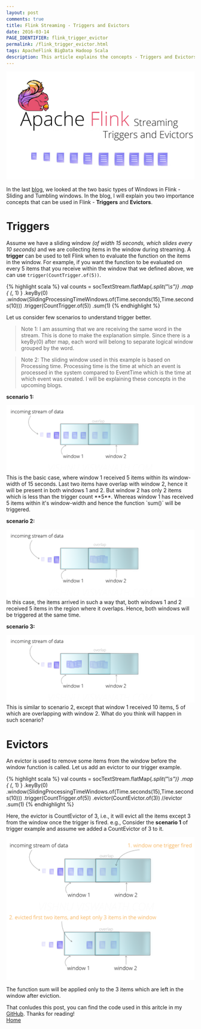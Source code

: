 ```yaml
---
layout: post
comments: true
title: Flink Streaming - Triggers and Evictors
date: 2016-03-14
PAGE_IDENTIFIER: flink_trigger_evictor
permalink: /flink_trigger_evictor.html
tags: ApacheFlink BigData Hadoop Scala
description: This article explains the concepts - Triggers and Evictors in Flink Streaming and how to impelemnt it using Scala.
---
```

<div class="col three">
	<img class="col three" src="/img/flink_trigger/blog_header.png">
</div>

In the last [blog](flink_streaming), we looked at the two basic types of Windows in Flink - Sliding and Tumbling windows. In the blog, I will explain you two importance concepts that can be used in Flink - **Triggers** and **Evictors**. 

# **Triggers**
Assume we have a sliding window *(of width 15 seconds, which slides every 10 seconds)* and we are collecting items in the window during streaming. A **trigger** can be used to tell Flink when to evaluate the function on the items in the window. For example, if you want the function to be evaluated on every 5 items that you receive within the window that we defined above, we can use `trigger(CountTrigger.of(5))`.

{% highlight scala %}
val counts = socTextStream.flatMap{_.split("\\s")}
  .map { (_, 1) }
  .keyBy(0)
  .window(SlidingProcessingTimeWindows.of(Time.seconds(15),Time.seconds(10)))
  .trigger(CountTrigger.of(5))
  .sum(1)
{% endhighlight %}

Let us consider few scenarios to understand trigger better.<br/>

<blockquote>Note 1: I am assuming that we are receiving the same word in the stream. This is done to make the explanation simple. Since there is a keyBy(0) after map, each word will belong to separate logical window grouped by the word.</blockquote>

<blockquote>Note 2: The sliding window used in this example is based on Processing time. Processing time is the time at which an event is processed in the system compared to EventTime which is the time at which event was created. I will be explaining these concepts in the upcoming blogs.</blockquote>

**scenario 1:**
<div class="col three">
	<img class="col three" src="/img/flink_trigger/trigger1.png">
</div>
This is the basic case, where window 1 received 5 items within its window-width of 15 seconds. Last two items have overlap with window 2, hence it will be present in both windows 1 and 2. But window 2 has only 2 items which is less than the trigger count **5**. Whereas window 1 has received 5 items within it's window-width and hence the function `sum()` will be triggered.

**scenario 2:**
<div class="col three">
	<img class="col three" src="/img/flink_trigger/trigger2.png">
</div>
In this case, the items arrived in such a way that, both windows 1 and 2 received 5 items in the region where it overlaps. Hence, both windows will be triggered at the same time.

**scenario 3:**
<div class="col three">
	<img class="col three" src="/img/flink_trigger/trigger3.png">
</div>
This is similar to scenario 2, except that window 1 received 10 items, 5 of which are overlapping with window 2. What do you think will happen in such scenario?


# **Evictors**
An evictor is used to remove some items from the window before the window function is called. Let us add an evictor to our trigger example.

{% highlight scala %}
val counts = socTextStream.flatMap{_.split("\\s")}
  .map { (_, 1) }
  .keyBy(0)
  .window(SlidingProcessingTimeWindows.of(Time.seconds(15),Time.seconds(10)))
  .trigger(CountTrigger.of(5))
  .evictor(CountEvictor.of(3))  //evictor
  .sum(1)
{% endhighlight %}

Here, the evictor is CountEvictor of 3, i.e., it will evict all the items except 3 from the window once the trigger is fired. e.g.,
Consider the **scenario 1** of trigger example and assume we added a CountEvictor of 3 to it.
<div class="col three">
	<img class="col three" src="/img/flink_trigger/evictor.png">
</div>

The function sum will be applied only to the 3 items which are left in the window after eviction.

That conludes this post, you can find the code used in this aritcle in my [GitHub](https://github.com/soniclavier/hadoop_datascience/tree/master/flink/src/main/scala/com/vishnu/flink/streaming). Thanks for reading!
<br/><a href="http://vishnuviswanath.com/">Home</a>
